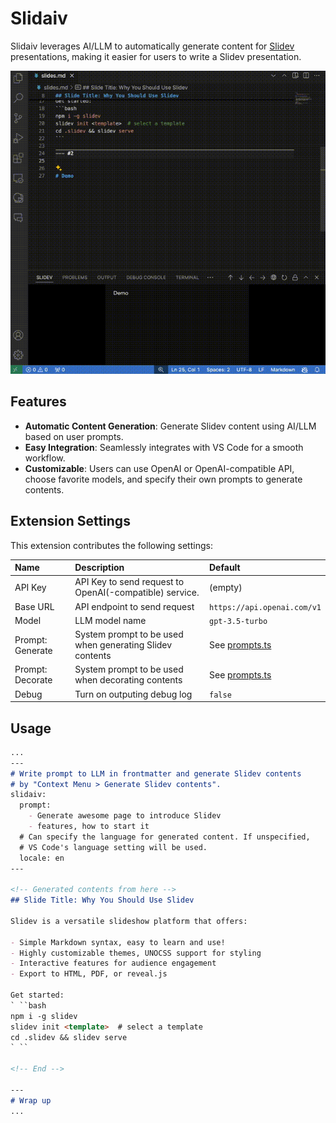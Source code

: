 # Slidaiv

Slidaiv leverages AI/LLM to automatically generate content for [Slidev](https://sli.dev/) presentations, making it easier for users to write a Slidev presentation.

[![Demo](./resources/slidaiv-demo.gif)](./resources/slidaiv-demo.gif)

## Features

- **Automatic Content Generation**: Generate Slidev content using AI/LLM based on user prompts.
- **Easy Integration**: Seamlessly integrates with VS Code for a smooth workflow.
- **Customizable**: Users can use OpenAI or OpenAI-compatible API, choose favorite models, and specify their own prompts to generate contents.

## Extension Settings

This extension contributes the following settings:

| Name | Description | Default |
|:-|:-|:-|
| API Key | API Key to send request to OpenAI(-compatible) service. | (empty) |
| Base URL | API endpoint to send request | `https://api.openai.com/v1` |
| Model | LLM model name | `gpt-3.5-turbo` |
| Prompt: Generate | System prompt to be used when generating Slidev contents | See [prompts.ts](https://github.com/kaakaa/slidaiv/blob/master/src/client/prompts.ts) |
| Prompt: Decorate | System prompt to be used when decorating contents | See [prompts.ts](https://github.com/kaakaa/slidaiv/blob/master/src/client/prompts.ts) |
| Debug | Turn on outputing debug log | `false` |

## Usage

```md
...
---
# Write prompt to LLM in frontmatter and generate Slidev contents
# by "Context Menu > Generate Slidev contents".
slidaiv:
  prompt:
    - Generate awesome page to introduce Slidev
    - features, how to start it
  # Can specify the language for generated content. If unspecified,
  # VS Code's language setting will be used.
  locale: en
---

<!-- Generated contents from here -->
## Slide Title: Why You Should Use Slidev

Slidev is a versatile slideshow platform that offers:

- Simple Markdown syntax, easy to learn and use!
- Highly customizable themes, UNOCSS support for styling
- Interactive features for audience engagement
- Export to HTML, PDF, or reveal.js

Get started:
` ``bash
npm i -g slidev
slidev init <template>  # select a template
cd .slidev && slidev serve
` ``

<!-- End -->

---
# Wrap up
...
```